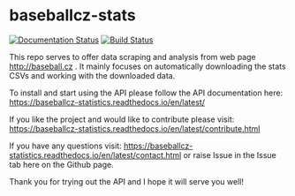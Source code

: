 # baseballcz-stats

[![Documentation Status](https://readthedocs.org/projects/baseballcz-statistics/badge/?version=latest)](https://baseballcz-statistics.readthedocs.io/en/latest/?badge=latest) [![Build Status](https://travis-ci.org/ZueFe/baseballcz-stats.svg?branch=master)](https://travis-ci.org/ZueFe/baseballcz-stats)
                
This repo serves to offer data scraping and analysis from web page http://baseball.cz . It mainly focuses on automatically downloading the stats CSVs and working with the downloaded data. 

To install and start using the API please follow the API documentation here: https://baseballcz-statistics.readthedocs.io/en/latest/

If you like the project and would like to contribute please visit: https://baseballcz-statistics.readthedocs.io/en/latest/contribute.html

If you have any questions visit: https://baseballcz-statistics.readthedocs.io/en/latest/contact.html or raise Issue in the Issue tab here on the Github page.

Thank you for trying out the API and I hope it will serve you well!
